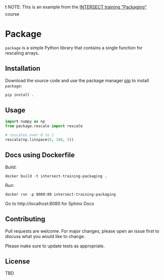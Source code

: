 :exclamation: *NOTE*: This is an example from the [INTERSECT training "Packaging"](https://intersect-training.org/packaging/) course

# Package

`package` is a simple Python library that contains a single function for rescaling arrays.

## Installation

Download the source code and use the package manager [pip](https://pip.pypa.io/en/stable/) to install `package`:

```bash
pip install .
```

## Usage

```python
import numpy as np
from package.rescale import rescale

# rescales over 0 to 1
rescale(np.linspace(0, 100, 5))
```

## Docs using Dockerfile

Build:
```
docker build -t intersect-training-packaging .
```

Run:
```
docker run -p 8080:80 intersect-training-packaging
```

Go to http://localhost:8080 for Sphinx Docs

## Contributing
Pull requests are welcome. For major changes, please open an issue first to discuss what you would like to change.

Please make sure to update tests as appropriate.

## License
TBD
